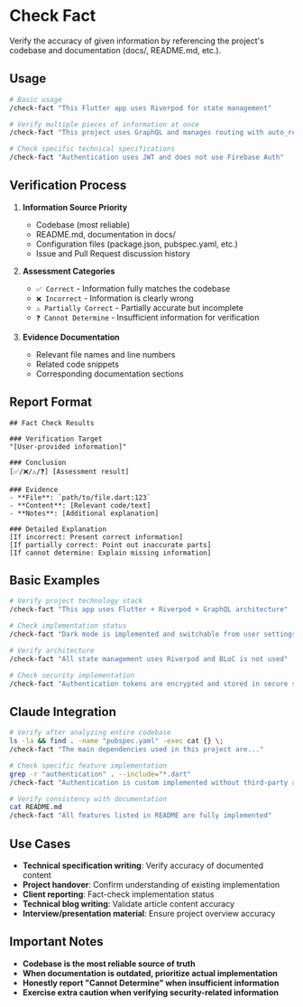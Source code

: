 # Check Fact

Verify the accuracy of given information by referencing the project's codebase and documentation (docs/, README.md, etc.).

## Usage

```bash
# Basic usage
/check-fact "This Flutter app uses Riverpod for state management"

# Verify multiple pieces of information at once
/check-fact "This project uses GraphQL and manages routing with auto_route"

# Check specific technical specifications
/check-fact "Authentication uses JWT and does not use Firebase Auth"
```

## Verification Process

1. **Information Source Priority**
   - Codebase (most reliable)
   - README.md, documentation in docs/
   - Configuration files (package.json, pubspec.yaml, etc.)
   - Issue and Pull Request discussion history

2. **Assessment Categories**
   - `✅ Correct` - Information fully matches the codebase
   - `❌ Incorrect` - Information is clearly wrong
   - `⚠️ Partially Correct` - Partially accurate but incomplete
   - `❓ Cannot Determine` - Insufficient information for verification

3. **Evidence Documentation**
   - Relevant file names and line numbers
   - Related code snippets
   - Corresponding documentation sections

## Report Format

```
## Fact Check Results

### Verification Target
"[User-provided information]"

### Conclusion
[✅/❌/⚠️/❓] [Assessment result]

### Evidence
- **File**: `path/to/file.dart:123`
- **Content**: [Relevant code/text]
- **Notes**: [Additional explanation]

### Detailed Explanation
[If incorrect: Present correct information]
[If partially correct: Point out inaccurate parts]
[If cannot determine: Explain missing information]
```

## Basic Examples

```bash
# Verify project technology stack
/check-fact "This app uses Flutter + Riverpod + GraphQL architecture"

# Check implementation status
/check-fact "Dark mode is implemented and switchable from user settings"

# Verify architecture
/check-fact "All state management uses Riverpod and BLoC is not used"

# Check security implementation
/check-fact "Authentication tokens are encrypted and stored in secure storage"
```

## Claude Integration

```bash
# Verify after analyzing entire codebase
ls -la && find . -name "pubspec.yaml" -exec cat {} \;
/check-fact "The main dependencies used in this project are..."

# Check specific feature implementation
grep -r "authentication" . --include="*.dart"
/check-fact "Authentication is custom implemented without third-party auth"

# Verify consistency with documentation
cat README.md
/check-fact "All features listed in README are fully implemented"
```

## Use Cases

- **Technical specification writing**: Verify accuracy of documented content
- **Project handover**: Confirm understanding of existing implementation
- **Client reporting**: Fact-check implementation status
- **Technical blog writing**: Validate article content accuracy
- **Interview/presentation material**: Ensure project overview accuracy

## Important Notes

- **Codebase is the most reliable source of truth**
- **When documentation is outdated, prioritize actual implementation**
- **Honestly report "Cannot Determine" when insufficient information**
- **Exercise extra caution when verifying security-related information**
